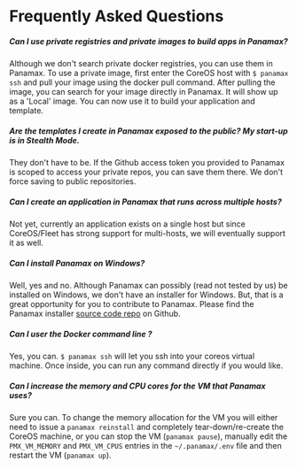# Frequently Asked Questions

##### Can I use private registries and private images to build apps in Panamax?

Although we don't search private docker registries, you can use them in Panamax. To use a private image, first enter the CoreOS host with `$ panamax ssh` and pull your image using the docker pull command. After pulling the image, you can search for your image directly in Panamax. It will show up as a 'Local' image. You can now use it to build your application and template.

##### Are the templates I create in Panamax exposed to the public? My start-up is in Stealth Mode. 

They don't have to be. If the Github access token you provided to Panamax is scoped to access your private repos, you can save them there. We don't force saving to public repositories.

##### Can I create an application in Panamax that runs across multiple hosts? 

Not yet, currently an application exists on a single host but since CoreOS/Fleet has strong support for multi-hosts, we will eventually support it as well. 

##### Can I install Panamax on Windows?

Well, yes and no. Although Panamax can possibly (read not tested by us) be installed on Windows, we don't have an installer for Windows. But, that is a great opportunity for you to contribute to Panamax. Please find the Panamax installer [source code repo](https://github.com/CenturyLinkLabs/panamax-coreos) on Github.

##### Can I user the Docker command line ? 

Yes, you can. `$ panamax ssh` will let you ssh into your coreos virtual machine. Once inside, you can run any command directly if you would like. 

##### Can I increase the memory and CPU cores for the VM that Panamax uses?

Sure you can. To change the memory allocation for the VM you will either need to issue a `panamax reinstall` and completely tear-down/re-create the CoreOS machine, or you can stop the VM (`panamax pause`), manually edit the `PMX_VM_MEMORY` and `PMX_VM_CPUS` entries in the `~/.panamax/.env` file and then restart the VM (`panamax up`).